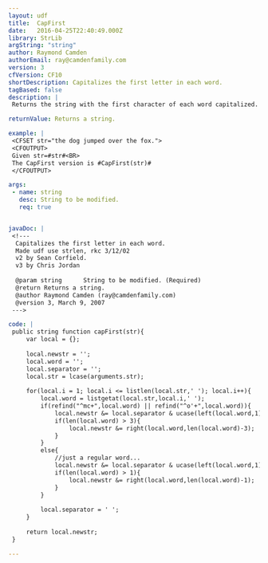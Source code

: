 ```yaml
---
layout: udf
title:  CapFirst
date:   2016-04-25T22:40:49.000Z
library: StrLib
argString: "string"
author: Raymond Camden
authorEmail: ray@camdenfamily.com
version: 3
cfVersion: CF10
shortDescription: Capitalizes the first letter in each word.
tagBased: false
description: |
 Returns the string with the first character of each word capitalized.

returnValue: Returns a string.

example: |
 <CFSET str="the dog jumped over the fox.">
 <CFOUTPUT>
 Given str=#str#<BR>
 The CapFirst version is #CapFirst(str)#
 </CFOUTPUT>

args:
 - name: string
   desc: String to be modified.
   req: true


javaDoc: |
 <!---
  Capitalizes the first letter in each word.
  Made udf use strlen, rkc 3/12/02
  v2 by Sean Corfield.
  v3 by Chris Jordan
  
  @param string      String to be modified. (Required)
  @return Returns a string. 
  @author Raymond Camden (ray@camdenfamily.com) 
  @version 3, March 9, 2007 
 --->

code: |
 public string function capFirst(str){
     var local = {};
 
     local.newstr = '';
     local.word = '';
     local.separator = '';
     local.str = lcase(arguments.str);
 
     for(local.i = 1; local.i <= listlen(local.str,' '); local.i++){
         local.word = listgetat(local.str,local.i,' ');
         if(refind("^mc+",local.word) || refind("^o'+",local.word)){
             local.newstr &= local.separator & ucase(left(local.word,1)) & mid(local.word,2,1) & ucase(mid(local.word,3,1));
             if(len(local.word) > 3){
                 local.newstr &= right(local.word,len(local.word)-3);
             }
         }
         else{
             //just a regular word...
             local.newstr &= local.separator & ucase(left(local.word,1));
             if(len(local.word) > 1){
                 local.newstr &= right(local.word,len(local.word)-1);
             }
         }
 
         local.separator = ' ';
     }
 
     return local.newstr;
 }

---
```



